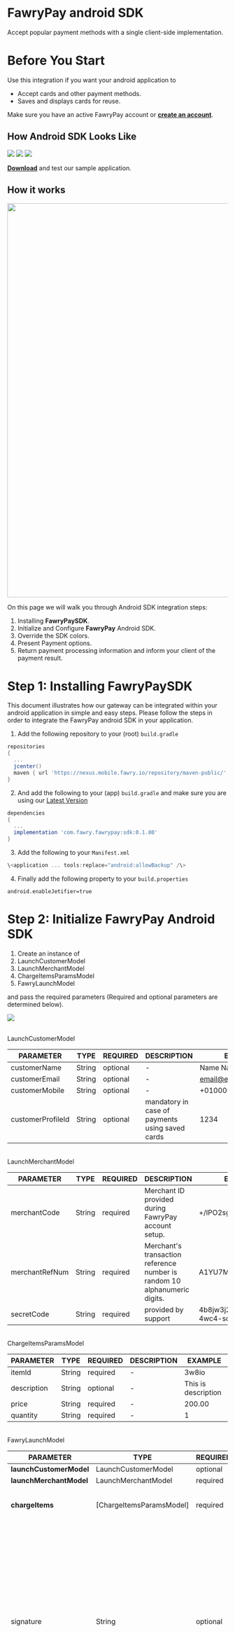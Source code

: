 # 

# **FawryPay android SDK**

Accept popular payment methods with a single client-side implementation.

# **Before You Start**

Use this integration if you want your android application to

-   Accept cards and other payment methods.
-   Saves and displays cards for reuse.

Make sure you have an active FawryPay account or [**create an account**](https://atfawry.fawrystaging.com/merchant/register).

## **How Android SDK Looks Like**

![](https://raw.githubusercontent.com/FawryPay/Android-Fawrypay-Anonymous-sample/master/Docs/1.png) ![](https://raw.githubusercontent.com/FawryPay/Android-Fawrypay-Anonymous-sample/master/Docs/2.png) ![](https://raw.githubusercontent.com/FawryPay/Android-Fawrypay-Anonymous-sample/master/Docs/3.png)

[**Download**](https://github.com/FawryPay/Android-Fawrypay-Anonymous-sample) and test our sample application.

## **How it works**

<img src="https://raw.githubusercontent.com/FawryPay/Android-Fawrypay-Anonymous-sample/master/Docs/4.jpg" width="900"/>

On this page we will walk you through Android SDK integration steps:

1.  Installing **FawryPaySDK**.
2.  Initialize and Configure **FawryPay** Android SDK.
3.  Override the SDK colors.
4.  Present Payment options.
5.  Return payment processing information and inform your client of the payment result.

# **Step 1: Installing FawryPaySDK**

This document illustrates how our gateway can be integrated within your android application in simple and easy steps. Please follow the steps in order to integrate the FawryPay android SDK in your application.

1.  Add the following repository to your (root) <code>build.gradle</code><br/> 
``` groovy
repositories 
{ 
  ...
  jcenter() 
  maven { url 'https://nexus.mobile.fawry.io/repository/maven-public/' } 
}
```
2.  And add the following to your (app) <code>build.gradle</code> and make sure you are using our [Latest Version](https://github.com/FawryPay/Android-Fawrypay-Anonymous-sample/tags) <br/> 
``` groovy 
dependencies 
{ 
  ... 
  implementation 'com.fawry.fawrypay:sdk:0.1.80' 
} 
```

3.  Add the following to your <code>Manifest.xml</code><br/> 
``` groovy 
\<application ... tools:replace="android:allowBackup" /\>
```

4.  Finally add the following property to your <code>build.properties</code><br/> 
```
android.enableJetifier=true
```

# **Step 2: Initialize FawryPay Android SDK**

1.  Create an instance of
2.  LaunchCustomerModel
3.  LaunchMerchantModel
4.  ChargeItemsParamsModel
5.  FawryLaunchModel

and pass the required parameters (Required and optional parameters are determined below).

![](https://raw.githubusercontent.com/FawryPay/Android-Fawrypay-Anonymous-sample/master/Docs/5.png)

<br/>LaunchCustomerModel

| **PARAMETER**     | **TYPE** | **REQUIRED** | **DESCRIPTION**                                 | **EXAMPLE**                                        |
|---------------|---------------|---------------|---------------|---------------|
| customerName      | String   | optional     | \-                                              | Name Name                                          |
| customerEmail     | String   | optional     | \-                                              | [email\@email.com](mailto:email@email.com){.email} |
| customerMobile    | String   | optional     | \-                                              | +0100000000                                        |
| customerProfileId | String   | optional     | mandatory in case of payments using saved cards | 1234                                               |

<br/>LaunchMerchantModel

| **PARAMETER**  | **TYPE** | **REQUIRED**        | **DESCRIPTION**                                                           | **EXAMPLE**           |
|---------------|---------------|---------------|---------------|---------------|
| merchantCode   | String   | required            | Merchant ID provided during FawryPay account setup.                       | +/IPO2sghiethhN6tMC== |
| merchantRefNum | String   | required            | Merchant's transaction reference number is random 10 alphanumeric digits. | A1YU7MKI09            |
| secretCode     | String   | required            | provided by support                                                       | 4b8jw3j2-8gjhfrc-4wc4-scde-453dek3d |

<br/>ChargeItemsParamsModel

| **PARAMETER** | **TYPE** | **REQUIRED** | **DESCRIPTION** | **EXAMPLE**         |
|---------------|---------------|---------------|---------------|---------------|
| itemId        | String   | required     | \-              | 3w8io               |
| description   | String   | optional     | \-              | This is description |
| price         | String   | required     | \-              | 200.00              |
| quantity      | String   | required     | \-              | 1                   |

<br/>FawryLaunchModel

| **PARAMETER**           | **TYPE**   | **REQUIRED** | **DESCRIPTION** | **EXAMPLE** |
|---------------|---------------|---------------|---------------|---------------|
| **launchCustomerModel** | LaunchCustomerModel | optional | Customer information.         | \-          |
| **launchMerchantModel** | LaunchMerchantModel | required | Merchant information.         | \-          |
| **chargeItems**         | [ChargeItemsParamsModel]      | required       | Array of items which the user will buy, this array must be of type ChargeItemsParamsModel  | \-          |
| signature               | String    | optional  | You can create your own signature by concatenate the following elements on the same order and hash the result using **SHA-256** as explained:"merchantCode + merchantRefNum + customerProfileId (if exists, otherwise insert"") + itemId + quantity + Price (in tow decimal format like '10.00') + Secure hash keyIn case of the order contains multiple items the list will be **sorted** by itemId and concatenated one by one for example itemId1+ Item1quantity + Item1price + itemId2 + Item2quantity + Item2price | \-          | 
| allowVoucher            | Boolean  | optional - default value = false  | True if your account supports voucher code | \-          |
| payWithCardToken        | Boolean   | required   | If true, the user will pay with a card token ( one of the saved cards or add new card to be saved )If false, the user will pay with card details without saving | \-   | 
| allow3DPayment          | Boolean                 | optional - default value = false | to allow 3D secure payment make it "true" | \-    |
| skipReceipt             | Boolean                 | optional - default value = false      | to skip receipt after payment trial      | \-          |
| skipLogin               | Boolean                          | optional - default value = true  | to skip login screen in which we take email and mobile   | \-          |
| authCaptureMode         | Boolean                          | optional - default value = false                                                                                                                                | depends on refund configuration: will be true when refund is enabled and false when refund is disabled                                                                                             | false       |
| paymentMethod        | Payment_Method           | Optional - default value = .all  | If the user needs to show only one payment method. |.all.payAtFawry.card.wallet |

**Notes:**

-   **you can pass either signature or secureKey (in this case we will create the signature internally), knowing that if the 2 parameters are passed the secureKey will be ignored and the signature will be used.**

## Calling Modes:

1.  Payment Mode: Call launchAnonymousSDK from FawrySdk.launchAnonymousSDK

![](https://raw.githubusercontent.com/FawryPay/Android-Fawrypay-Anonymous-sample/master/Docs/6.png)

| **PARAMETER** | **TYPE**      | **REQUIRED**  | **DESCRIPTION** | **EXAMPLE** |
|---------------|---------------|---------------|---------------|---------------|
| activity           | Activity     | required | The activity which will be the starting point of the SDK.  | \-          |
| \_fawryLaunchModel | FawryLaunchModel | required | Has info that needed to launch the SDK | Example in step 3 |                                       
| \_baseUrl          | String       | required | Provided by the support team.Use staging URL for testing and switch for production to go live. | https://atfawry.fawrystaging.com (staging) <br/><br/> https://atfawry.com (production) |     
| \_languages        |  String | required | SDK language which will affect SDK's interface languages. | FawrySdk.Languages.ENGLISH  |      

2.  Card Manager Mode: Call launchCardManager from the shared instance of FawrySdkand the card manager screen will launch.

![](https://raw.githubusercontent.com/FawryPay/Android-Fawrypay-Anonymous-sample/master/Docs/7.png)

# **Step 3: Override the SDK colors**

If you want to change colors:

You need to know the id of the color you want to change then add a color in your colors file in the host app with the same id but with the value you want

![](https://raw.githubusercontent.com/FawryPay/Android-Fawrypay-Anonymous-sample/master/Docs/8.png)

If you changed these colors it will change the main screen color in the payment fragment I made it black and red as an example in the host app, but you can change it to whatever you want.

For example: the blue color

``` xml
< color name ="fawry_blue" >#FF000000</ color**>

< color** name ="fawry_yellow">#F44336</ color** >
```

![](https://raw.githubusercontent.com/FawryPay/Android-Fawrypay-Anonymous-sample/master/Docs/9.png)

## 

## **Payment Flows:**

We have 2 payment flows:

1.  Payment with card details, in which we take the card details (card number, cvv, expiry date) in the payment screen and then we handle the payment.
2.  Payment with card token, in which we have 2 screens, first one manages cards which includes (add, delete, retrieve) for cards and the cards are saved and connected to the customerProfileId parameter that you pass in the initialization. And the second screen is the normal payment screen.

To choose which flow you want to start with there is a paymentWithCardToken flag in the initialization of the FawryLaunchModel.

So if this flag is true you will need to pass customerProfileId to be able to complete a payment with its corresponding cards and if the customerProfileId doesn't have saved cards, when the user choose to pay with credit card we would ask him to click a button to show him the card details bottomsheet with a button to choose either to save card or make the payment without saving the card. And in case the user wanted to delete or check which cards he saved or add a new card without opening the payment screen he can start the flow called launchCardManager as determined in step 2.

## Callbacks Explanation:

1.  launchAnonymousSDK:\
    \
    There are 5 callbacks:
    1.  onInit() { }\
        called before launching the flow successfully.

    2.  onPreLaunch(onPreLaunch: FawryPreLaunch) {onPreLaunch.onContinue() }\
        called when the flow is launched.

    3.  onFailure(error: String) { }

        -   if you enabled the receipt, this callback will be called after clicking the done button in the receipt and the payment failed.

        -   if you disabled the receipt, this callback will be called upon the finish of the payment screen and the payment failed.

    4.  onPaymentCompleted(msg: String, data: Any?){}\
        will be called only whether the payment passed or not. And it's called upon receiving the response of the payment either success or fail.

    5.  onSuccess(msg: String, data: Any?){}

        -   if you enabled the receipt, this callback will be called after clicking the done button in the receipt and the payment success.

        -   if you disabled the receipt, this callback will be called upon the finish of the payment screen and the payment success.
2.  launchCardManager:\
    \
    There are 3 callbacks:
    1.  onInit() { }\
        called before launching the flow successfully.

    2.  onPreLaunch(onPreLaunch: FawryPreLaunch) {onPreLaunch.onContinue() }\
        called when the flow is launched.

    3.  onFailure(error: String) { }\
        called in case of failure in the initialization of the flow.

    4.  onPaymentCompleted(msg: String, data: Any?){}\
        not used in this flow.

    5.  onSuccess(msg: String, data: Any?){}\
        not used in this flow.
        

3.  proguard-rules:\
    \

# Preserve all native method names and the names of their classes.
-keepclasseswithmembernames, includedescriptorclasses class * {
    native <methods>;
}

-keepclassmembers enum * {
    public static **[] values();
    public static ** valueOf(java.lang.String);
}

-keepclassmembers class * implements java.io.Serializable {
    static final long serialVersionUID;
    private static final java.io.ObjectStreamField[] serialPersistentFields;
    private void writeObject(java.io.ObjectOutputStream);
    private void readObject(java.io.ObjectInputStream);
    java.lang.Object writeReplace();
    java.lang.Object readResolve();
}
##---------------End: settings, recommended for libraries

##---------------Begin: proguard configuration for Gson  ----------
# Gson uses generic type information stored in a class file when working with fields. Proguard
# removes such information by default, so configure it to keep all of it.
-keepattributes Signature

# For using GSON @Expose annotation
-keepattributes *Annotation*

# Gson specific classes
-keep class sun.misc.Unsafe { *; }
#-keep class com.google.gson.stream.** { *; }

# Prevent proguard from stripping interface information from TypeAdapterFactory,
# JsonSerializer, JsonDeserializer instances (so they can be used in @JsonAdapter)
-keep class * implements com.google.gson.TypeAdapterFactory
-keep class * implements com.google.gson.JsonSerializer
-keep class * implements com.google.gson.JsonDeserializer
-keep class * implements com.google.gson.** { *;}

##---------------End: proguard configuration for Gson  ----------

##---------------Begin: custom library settings
# Keep all classes from "data" subfolder (and nested subfolders), because they can be serialized/deserialized.
-keep class com.fawry.fawrypay.FawrySdk { *; }
-keep class com.fawry.fawrypay.FawrySdk$*  { *; }
-keep class com.fawry.fawrypay.interfaces.FawrySdkCallbacks { *; }
-keep class com.fawry.fawrypay.FawrySdk$Languages { *; }
-keep class com.fawry.fawrypay.FawrySdk$PaymentMethods { *; }
-keep class com.fawry.fawrypay.models.** { *;}
-keep class com.fawry.fawrypay.interfaces.** { *; }
-keep class com.fawry.fawrypay.utils.** { *; }
-keep class com.fawry.fawrypay.ui.payment_module.payment_frag.** { *; }
-keep class com.fawry.fawrypay.ui.payment_module.** { *; }
-keep class com.fawry.fawrypay.ui.address_module.** { *; }
-keep class com.fawry.fawrypay.ui.manage_cards_module.** { *; }
-keep class com.fawry.fawrypay.ui.manage_cards_module.card_list_frag.** { *; }
-keep class com.fawry.fawrypay.services.** { *; }
-keep class com.fawry.fawrypay.PaymentStatusService { *; }

##---------------End: custom library settings  ----------

# Keep RecyclerView classes and interfaces
-keep class androidx.recyclerview.widget.** { *; }
-keep class androidx.recyclerview.widget.RecyclerView { *; }
-keep class androidx.recyclerview.widget.LinearLayoutManager { *; }

# Keep ViewHolder classes and interfaces
-keep class **.MyViewHolder { *; }

# Keep LayoutManager classes and interfaces
-keep class androidx.recyclerview.widget.RecyclerView$LayoutManager { *; }

# Keep ItemAnimator classes and interfaces
-keep class androidx.recyclerview.widget.RecyclerView$ItemAnimator { *; }

# Keep any classes that implement RecyclerView.OnScrollListener or RecyclerView.ItemDecoration
-keep class * extends androidx.recyclerview.widget.RecyclerView$OnScrollListener { *; }
-keep class * extends androidx.recyclerview.widget.RecyclerView$ItemDecoration { *; }

# Keep any classes that implement RecyclerView.Adapter or RecyclerView.ViewHolder
-keep class * extends androidx.recyclerview.widget.RecyclerView$Adapter { *; }
-keep class * extends androidx.recyclerview.widget.RecyclerView$ViewHolder { *; }
